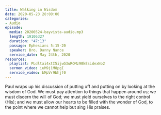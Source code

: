 ```yaml
---
title: Walking in Wisdom
date: 2020-05-23 20:00:00
categories:
- Audio
episode:
  media: 20200524-bayvista-audio.mp3
  length: 19106327
  duration: "47:13"
  passage: Ephesians 5:15-20
  speaker: Bro. Danny Nance
  service_date: May 24th, 2020
resources:
  playlist: PLdltai4xtI5ijwG3uROMz90kEsidexNo2
  sermon_video: iuM9j1M8pgI
  service_video: bMpVr9bhjf0
---
```

Paul wraps up his discussion of putting off and putting on by looking at the wisdom of God. We must pay attention to things that happen around us; we must discern the will of God; we must yield ourselves to the right control (His); and we must allow our hearts to be filled with the wonder of God, to the point where we cannot help but sing His praises.